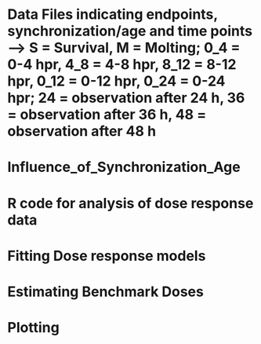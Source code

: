 # Data Files indicating endpoints, synchronization/age and time points --> S = Survival, M = Molting; 0_4 = 0-4 hpr, 4_8 = 4-8 hpr, 8_12 = 8-12 hpr, 0_12 = 0-12 hpr, 0_24 = 0-24 hpr; 24 = observation after 24 h, 36 = observation after 36 h, 48 = observation after 48 h
# Influence_of_Synchronization_Age
# R code for analysis of dose response data
# Fitting Dose response models
# Estimating Benchmark Doses
# Plotting
